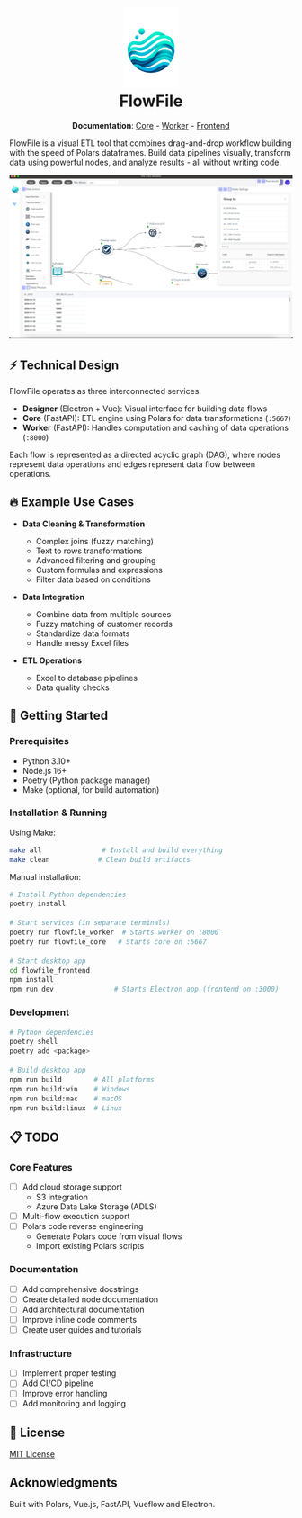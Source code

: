 <h1 align="center">
  <img src=".github/images/logo.png" alt="FlowFile Logo" width="100">
  <br>
  FlowFile
</h1>
<p align="center">
  <b>Documentation</b>:
  <a href="flowfile_core/README.md">Core</a>
  -
  <a href="flowfile_worker/README.md">Worker</a>
  -
  <a href="flowfile_frontend/README.md">Frontend</a>
</p>
<p>
FlowFile is a visual ETL tool that combines drag-and-drop workflow building with the speed of Polars dataframes. Build data pipelines visually, transform data using powerful nodes, and analyze results - all without writing code.
</p>

<div align="center">
  <img src=".github/images/group_by_screenshot.png" alt="FlowFile Interface" width="800"/>
</div>

## ⚡ Technical Design

FlowFile operates as three interconnected services:

- **Designer** (Electron + Vue): Visual interface for building data flows
- **Core** (FastAPI): ETL engine using Polars for data transformations (`:5667`)
- **Worker** (FastAPI): Handles computation and caching of data operations (`:8000`)

Each flow is represented as a directed acyclic graph (DAG), where nodes represent data operations and edges represent data flow between operations.

## 🔥 Example Use Cases

- **Data Cleaning & Transformation**
  - Complex joins (fuzzy matching)
  - Text to rows transformations
  - Advanced filtering and grouping
  - Custom formulas and expressions
  - Filter data based on conditions

- **Data Integration**
  - Combine data from multiple sources
  - Fuzzy matching of customer records
  - Standardize data formats
  - Handle messy Excel files

- **ETL Operations**
  - Excel to database pipelines
  - Data quality checks

## 🚀 Getting Started

### Prerequisites
- Python 3.10+
- Node.js 16+
- Poetry (Python package manager)
- Make (optional, for build automation)

### Installation & Running

Using Make:
```bash
make all               # Install and build everything
make clean            # Clean build artifacts
```

Manual installation:
```bash
# Install Python dependencies
poetry install

# Start services (in separate terminals)
poetry run flowfile_worker  # Starts worker on :8000
poetry run flowfile_core   # Starts core on :5667

# Start desktop app
cd flowfile_frontend
npm install
npm run dev               # Starts Electron app (frontend on :3000)
```

### Development

```bash
# Python dependencies
poetry shell
poetry add <package>

# Build desktop app
npm run build        # All platforms
npm run build:win    # Windows
npm run build:mac    # macOS
npm run build:linux  # Linux
```

## 📋 TODO

### Core Features
- [ ] Add cloud storage support
  - S3 integration
  - Azure Data Lake Storage (ADLS)
- [ ] Multi-flow execution support
- [ ] Polars code reverse engineering
  - Generate Polars code from visual flows
  - Import existing Polars scripts

### Documentation
- [ ] Add comprehensive docstrings
- [ ] Create detailed node documentation
- [ ] Add architectural documentation
- [ ] Improve inline code comments
- [ ] Create user guides and tutorials

### Infrastructure
- [ ] Implement proper testing
- [ ] Add CI/CD pipeline
- [ ] Improve error handling
- [ ] Add monitoring and logging

## 📝 License

[MIT License](LICENSE)

## Acknowledgments

Built with Polars, Vue.js, FastAPI, Vueflow and Electron.
